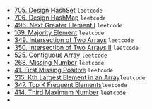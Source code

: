 - [705. Design HashSet](https://leetcode.com/problems/design-hashset/) `leetcode`
- [706. Design HashMap](https://leetcode.com/problems/design-hashmap/) `leetcode`
- [496. Next Greater Element I](https://leetcode.com/problems/next-greater-element-i/) `leetcode`
- [169. Majority Element](https://leetcode.com/problems/majority-element/) `leetcode`
- [349. Intersection of Two Arrays](https://leetcode.com/problems/intersection-of-two-arrays/) `leetcode`
- [350. Intersection of Two Arrays II](https://leetcode.com/problems/intersection-of-two-arrays-ii/) `leetcode`
- [525. Contiguous Array](https://leetcode.com/problems/contiguous-array/) `leetcode`
- [268. Missing Number](https://leetcode.com/problems/missing-number/) `leetcode`
- [41. First Missing Positive](https://leetcode.com/problems/first-missing-positive/) `leetcode`
- [215. Kth Largest Element in an Array](https://leetcode.com/problems/kth-largest-element-in-an-array/)`leetcode`
- [347. Top K Frequent Elements](https://leetcode.com/problems/top-k-frequent-elements/)`leetcode`
- [414. Third Maximum Number](https://leetcode.com/problems/third-maximum-number/) `leetcode`
- 
